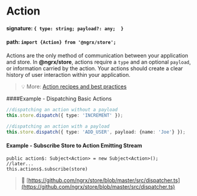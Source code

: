 # Action
#### signature: `{ type: string; payload?: any;  }`
#### path: `import {Action} from '@ngrx/store';`
Actions are the only method of communication between your application and store. In __@ngrx/store__, actions require a `type` and an optional `payload`, or information carried by the action. Your actions should create a clear history of user interaction within your application.

> :bulb: More: [Action recipes and best practices](../recipes/actions/README.md)

####Example - Dispatching Basic Actions
```ts
//dispatching an action without a payload
this.store.dispatch({ type: 'INCREMENT' });

//dispatching an action with a payload
this.store.dispatch({ type: 'ADD_USER', payload: {name: 'Joe'} });
```

#### Example - Subscribe Store to Action Emitting Stream
```
public action$: Subject<Action> = new Subject<Action>();
//later...
this.actions$.subscribe(store)
```

> :file_folder: [https://github.com/ngrx/store/blob/master/src/dispatcher.ts](https://github.com/ngrx/store/blob/master/src/dispatcher.ts)

